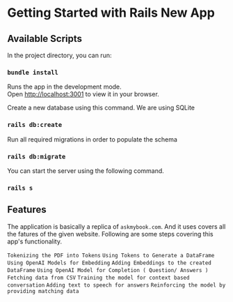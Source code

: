 # Getting Started with Rails New App

## Available Scripts

In the project directory, you can run:

### `bundle install`

Runs the app in the development mode.\
Open [http://localhost:3001](http://localhost:3001) to view it in your browser.


Create a new database using this command. We are using SQLite
### `rails db:create`

Run all required migrations in order to populate the schema
### `rails db:migrate`

You can start the server using the following command.
### `rails s`


## Features

The application is basically a replica of `askmybook.com`. And it uses covers all the fatures of the given website. Following are some steps covering this app's functionality.

`Tokenizing the PDF into Tokens`
`Using Tokens to Generate a DataFrame`
`Using OpenAI Models for Embedding`
`Adding Embeddings to the created DataFrame`
`Using OpenAI Model for Completion ( Question/ Answers )`
`Fetching data from CSV`
`Training the model for context based conversation`
`Adding text to speech for answers`
`Reinforcing the model by providing matching data`

